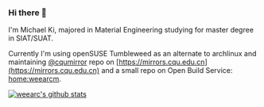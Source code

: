 ### Hi there 👋
I'm Michael Ki, majored in Material Engineering studying for master degree in SIAT/SUAT. 

Currently I'm using openSUSE Tumbleweed as an alternate to archlinux and maintaining [@cqumirror](https://github.com/cqumirror) repo on [https://mirrors.cqu.edu.cn](https://mirrors.cqu.edu.cn) and a small repo on Open Build Service:  [home:weearcm](https://build.opensuse.org/project/show/home:weearcm).


[![weearc's github stats](https://github-readme-stats.vercel.app/api?username=weearc&show_icons=true&count_private=true&include_all_commits=true&hide=contribs,prs)](https://github.com/weearc/github-readme-stats)

